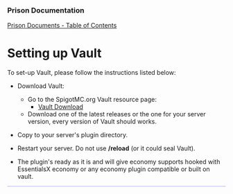 ### Prison Documentation 
[Prison Documents - Table of Contents](prison_docs_000_toc.md)

# Setting up Vault

To set-up Vault, please follow the instructions listed below:

* Download Vault:
    - Go to the SpigotMC.org Vault resource page:
        - [Vault Download](https://www.spigotmc.org/resources/vault.34315/)
    - Download one of the latest releases or the one for your server version, every version of Vault should works.


* Copy to your server's plugin directory.


* Restart your server. Do not use **/reload** (or it could seal Vault).


* The plugin's ready as it is and will give economy supports hooked with EssentialsX economy or any economy plugin compatible or built on vault.


<hr style="height:1px; border:none; color:#aaf; background-color:#aaf;">




<!--stackedit_data:
eyJoaXN0b3J5IjpbMTEyNzEwMzc5NV19
-->
